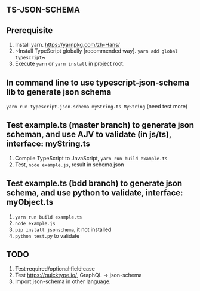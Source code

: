 ## TS-JSON-SCHEMA

## Prerequisite

1. Install yarn. https://yarnpkg.com/zh-Hans/
1. ~Install TypeScript globally [recommended way]. `yarn add global typescript`~
1. Execute `yarn` or `yarn install` in project root.

## In command line to use typescript-json-schema lib to generate json schema

`yarn run typescript-json-schema myString.ts MyString` (need test more)

## Test example.ts (master branch) to generate json scheman, and use AJV to validate (in js/ts), interface: myString.ts

1. Compile TypeScript to JavaScript, `yarn run build example.ts`
2. Test, `node example.js`, result in schema.json

## Test example.ts (bdd branch) to generate json schema, and use python to validate, interface: myObject.ts

1. `yarn run build example.ts`
2. `node example.js`
3. `pip install jsonschema`, it not installed
4. `python test.py` to validate

## TODO

1. ~~Test required/optional field case~~
2. Test https://quicktype.io/, GraphQL -> json-schema
3. Import json-schema in other language.
